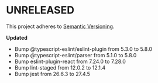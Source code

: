 # UNRELEASED

This project adheres to [Semantic Versioning](http://semver.org/).

**Updated**
  
-  Bump @typescript-eslint/eslint-plugin from 5.3.0 to 5.8.0
-  Bump @typescript-eslint/parser from 5.1.0 to 5.8.0
-  Bump eslint-plugin-react from 7.24.0 to 7.28.0
-  Bump lint-staged from 12.0.2 to 12.1.4
-  Bump jest from 26.6.3 to 27.4.5
